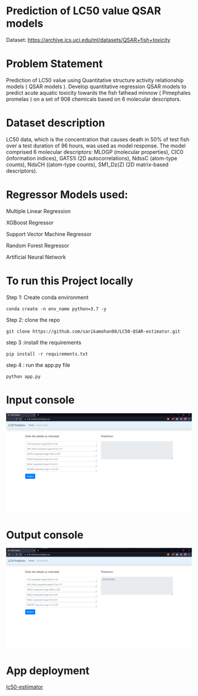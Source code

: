 # Prediction of LC50 value QSAR models

Dataset: https://archive.ics.uci.edu/ml/datasets/QSAR+fish+toxicity 

# Problem Statement 

Prediction of LC50 value using Quantitative structure activity relationship models ( QSAR models ).
Develop quantitative regression QSAR models to predict acute aquatic toxicity towards the fish fathead minnow ( Pimephales promelas ) on a set of 908 chemicals based on 6 molecular descriptors.


# Dataset description

LC50 data, which is the concentration that causes death in 50% of test fish over a test duration of 96 hours, was used as model response. The model comprised 6 molecular descriptors: MLOGP (molecular properties), CIC0 (information indices), GATS1i (2D autocorrelations), NdssC (atom-type counts), NdsCH ((atom-type counts), SM1_Dz(Z) (2D matrix-based descriptors). 

# Regressor Models used: 

Multiple Linear Regression

XGBoost Regressor

Support Vector Machine Regressor

Random Forest Regressor

Artificial Neural Network   

# To run this Project locally

Step 1: Create conda environment

```
conda create -n env_name python=3.7 -y

```

Step 2:  clone the repo 

```
git clone https://github.com/sarikamohan08/LC50-QSAR-estimator.git

```

step 3 :install the requirements

```
pip install -r requirements.txt

```

step 4 : run the app.py file

```
python app.py

```

# Input console 

![toxicity](Capture1.PNG)

# Output console 
![toxicity](Capture2.PNG)

# App deployment  
 

[lc50-estiimator](https://lc50-estimator.herokuapp.com/)